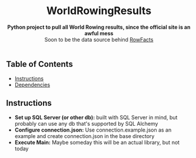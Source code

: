 <h1 align="center">WorldRowingResults</h1>

<div align="center">
  <strong>Python project to pull all World Rowing results, since the official site is an awful mess</strong>
</div>
<div align="center">
  Soon to be the data source behind <a href="https://www.rowfacts.com">RowFacts</a>
</div>

<br />

## Table of Contents
- [Instructions](#instructions)
- [Dependencies](#dependencies)

## Instructions
- __Set up SQL Server (or other db):__ built with SQL Server in mind, but probably can use any db that's supported by SQL Alchemy
- __Configure connection.json:__ Use connection.example.json as an example and create connection.json in the base directory
- __Execute Main:__ Maybe someday this will be an actual library, but not today
